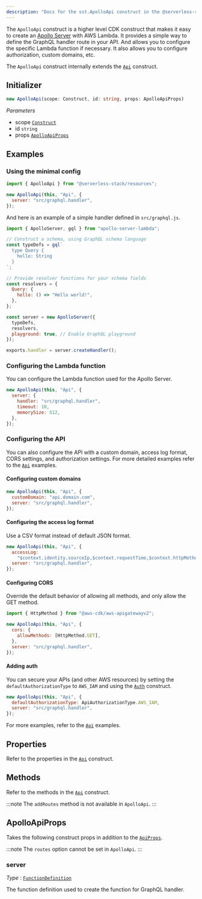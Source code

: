 ```yaml
---
description: "Docs for the sst.ApolloApi construct in the @serverless-stack/resources package"
---
```


The `ApolloApi` construct is a higher level CDK construct that makes it easy to create an [Apollo Server](https://www.apollographql.com/docs/apollo-server/) with AWS Lambda. It provides a simple way to define the GraphQL handler route in your API. And allows you to configure the specific Lambda function if necessary. It also allows you to configure authorization, custom domains, etc.

The `ApolloApi` construct internally extends the [`Api`](Api.md) construct.

## Initializer

```ts
new ApolloApi(scope: Construct, id: string, props: ApolloApiProps)
```

_Parameters_

- scope [`Construct`](https://docs.aws.amazon.com/cdk/api/latest/docs/constructs.Construct.html)
- id `string`
- props [`ApolloApiProps`](#apolloapiprops)

## Examples

### Using the minimal config

```js
import { ApolloApi } from "@serverless-stack/resources";

new ApolloApi(this, "Api", {
  server: "src/graphql.handler",
});
```

And here is an example of a simple handler defined in `src/graphql.js`.

```js
import { ApolloServer, gql } from "apollo-server-lambda";

// Construct a schema, using GraphQL schema language
const typeDefs = gql`
  type Query {
    hello: String
  }
`;

// Provide resolver functions for your schema fields
const resolvers = {
  Query: {
    hello: () => "Hello world!",
  },
};

const server = new ApolloServer({
  typeDefs,
  resolvers,
  playground: true, // Enable GraphQL playground
});

exports.handler = server.createHandler();
```

### Configuring the Lambda function

You can configure the Lambda function used for the Apollo Server.

```js
new ApolloApi(this, "Api", {
  server: {
    handler: "src/graphql.handler",
    timeout: 10,
    memorySize: 512,
  },
});
```

### Configuring the API

You can also configure the API with a custom domain, access log format, CORS settings, and authorization settings. For more detailed examples refer to the [`Api`](Api#examples) examples.

#### Configuring custom domains

```js {2}
new ApolloApi(this, "Api", {
  customDomain: "api.domain.com",
  server: "src/graphql.handler",
});
```

#### Configuring the access log format

Use a CSV format instead of default JSON format.

```js {2-3}
new ApolloApi(this, "Api", {
  accessLog:
    "$context.identity.sourceIp,$context.requestTime,$context.httpMethod,$context.routeKey,$context.protocol,$context.status,$context.responseLength,$context.requestId",
  server: "src/graphql.handler",
});
```

#### Configuring CORS

Override the default behavior of allowing all methods, and only allow the GET method.

```js {4-6}
import { HttpMethod } from "@aws-cdk/aws-apigatewayv2";

new ApolloApi(this, "Api", {
  cors: {
    allowMethods: [HttpMethod.GET],
  },
  server: "src/graphql.handler",
});
```

#### Adding auth

You can secure your APIs (and other AWS resources) by setting the `defaultAuthorizationType` to `AWS_IAM` and using the [`Auth`](Auth.md) construct.

```js {2}
new ApolloApi(this, "Api", {
  defaultAuthorizationType: ApiAuthorizationType.AWS_IAM,
  server: "src/graphql.handler",
});
```

For more examples, refer to the [`Api`](Api.md#examples) examples.

## Properties

Refer to the properties in the [`Api`](Api#properties) construct.

## Methods

Refer to the methods in the [`Api`](Api#methods) construct.

:::note
The `addRoutes` method is not available in `ApolloApi`.
:::

## ApolloApiProps

Takes the following construct props in addition to the [`ApiProps`](Api.md#apiprops).

:::note
The `routes` option cannot be set in `ApolloApi`.
:::

### server

_Type_ : [`FunctionDefinition`](Function.md#functiondefinition)

The function definition used to create the function for GraphQL handler.
